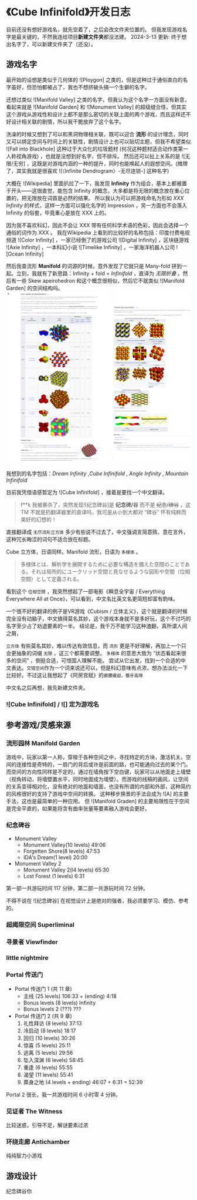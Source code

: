 # 《Cube Infinifold》开发日志

目前还没有想好游戏名，就先空着了，之后会改文件夹位置的。
但我发现游戏名字是最关键的，不然我连给项目**新建文件夹**都没法建。
2024-3-13 更新: 终于想出名字了，可以新建文件夹了（还没）。

## 游戏名字

最开始的设想是类似于几何体的 ![Ploygon] 之类的，但是这种过于通俗直白的名字虽好，但恐怕都被占了，我也不想挤破头搞一个生僻的名字。

还想过类似 ![Manifold Valley] 之类的名字，但我认为这个名字一方面没有新意，看起来就是 ![Manifold Garden] 和 ![Monument Valley] 的超级缝合怪，但其实这个游戏从游戏性和设计上都不是那么密切的关联上面的两个游戏，而且这样还不好设计相关联的剧情，所以我干脆放弃了这个名字。

洗澡的时候又想到了可以和黑洞物理相关联，既可以迎合 **流形** 的设计理念，同时又可以绑定空间与时间上的关联性，剧情设计上也可以贴切主题，但我不希望类似 ![Fall into Blackhole] 这种过于大众化的垃圾题材 (何况这种题材适合动作类第一人称视角游戏) ，也就是没想到好名字，但不排斥。
然后还可以扯上关系的是 ![无限/无穷] ，这既是对游戏内涵的一种的提升，同时也能唤起人的遐想空间。(摊牌了，其实我就是很喜欢 ![〈Infinite Dendrogram〉-无尽连锁-] 这种名字)

大概在 ![Wikipedia] 里面扒拉了一下，我发现 **Infinity** 作为组合，基本上都被置于开头——这很直觉，能包含 Infinity 的概念，大多都是将无限的概念放在重心位置的，把无限放在词首是必然的结果。
所以我认为可以把游戏命名为形如 *XXX Infinity* 的样式，这样一方面可以强化名字的 Impression ，另一方面也不会落入 Infinity 的俗套，毕竟重心是放在 XXX 上的。

因为我不喜欢科幻，因此不会让 XXX 带有任何科学术语的色彩，因此会选择一个通俗的词作为 XXX 。 我在Wikipedia 上看到的比较好的名称包括：印度付费电视频道 ![Color Infinity] ，一家已经倒了的游戏公司 ![Digital Infinity] ，区块链游戏 ![Axie Infinity] ，一本科幻小说 ![Timelike Infinity] ，一家海洋机器人公司 ![Ocean Infinity]

然后我查流形 **Manifold** 的词源的时候，意外发现了它就只是 Many-fold 拼到一起。立刻，我就有了新思路：Infinity + fold = *Infinifold* ，直译为 *无限折叠* 。然后有一些 Skew apeirohedron 和这个概念很相似，然后它不就类似 ![Manifold Garden] 的空间结构吗。
![Skew apeirohedron的样子](assets/image.png)


我想到的名字包括：*Dream Infinity* ,*Cube Infinifold* , *Angle Infinity* , *Mountain Infinifold* 

目前我凭借语感暂定为 ![Cube Infinifold] ，接着是要找一个中文翻译。

> f\*\*k 我被暴杀了，突然发现![纪念碑谷]是 **纪念碑/谷** 而不是 ~~纪念/碑谷~~ ，这 TM 不就是扔翻译器里的直译吗，我可是从小到大都对 “碑谷” 怀有纯粹而美好的幻想的！

直接翻译成 `无尽流形立方体` 多少有些说不过去了，中文强调言简意赅、意在言外，这种冗长晦涩的词句不适合放在标题。

Cube 立方体，日语同样。Manifold 流形，日语为 `多様体` 。

> 多様体とは、解析学を展開するために必要な構造を備えた空間のことである。それは局所的にユークリッド空間と見なせるような図形や空間（位相空間）として定義される。

看到这个 `位相空間` ，我突然想起了一部电影《瞬息全宇宙 / Everything Everywhere All at Once》，可以看到，中文名比英文名更简短却富有韵味。

一个很不好的翻译的例子是VR游戏《Cubism / 立体主义》，这个就是翻译的时候完全没有动脑子，中文搞得莫名其妙，这个游戏本身就不是多好玩，这个不讨巧的名字至少占了劝退要素的一半。
结论是，我千万不能学习这种渣翻，真所谓人间之屑，

`立方体` 有些莫名其妙，难以传达有效信息，而 `流形` 更是不好理解，再加上一个只会更抽象的词缀 `无限` ，这三个都需要调整。
`多様体` 的意思大致为 “状态看起来很多的空间” ，倒挺合适，可惜国人理解不能。
尝试从它出发，找到一个合适的中文表达。`交错空间`作为一个词来说还可以，但是科幻意味有点浓，想办法淡化一下比较好。不过这让我想起了《阿房宫赋》的`廊腰縵迴，簷牙高啄`

中文名之后再想，我先新建文件夹。

### ![Cube Infinifold] / ![] 定为游戏名


## 参考游戏/灵感来源

### 流形园林 Manifold Garden

游戏中，玩家以第一人称，穿梭于各种空间之中，寻找特定的方块，激活机关。空间的连接性是奇特的，一扇门的背后或许是前面的路，也可能通向过去的某个门。而空间的方向性同样是不定的，通过在墙角按下空白键，玩家可以从地面走上墙壁（视角转动，将墙壁置水平，同时地面成为墙壁）。而游戏的线稿的画风，让空间的关系变得相对化，没有绝对的地面和墙面，也没有所谓的内部和外部，这种简约的风格很好的支持了游戏中空间的转换。
这种移步换景的手法会成为 ![A] 的主要手法，这也是最简单的一种应用。
但 ![Manifold Graden] 的主要局限性在于空间是完全平直的，如果能将含有曲率张量等要素融入游戏会更好。

### 纪念碑谷 
- Monument Valley
  - Monument Valley(10 levels) 49:06
  - Forgetten Shore(8 levels) 47:53
  - IDA's Dream(1 level) 20:00
- Monument Valley 2
  - Monument Valley 2(l4 levels) 65:30
  - Lost Forest (1 levels) 6:31

第一部一共游玩时间 117 分钟，第二部一共游玩时间 72 分钟。

不得不说在 ![纪念碑谷] 在视觉设计上是绝对的强者，我必须要学习、模仿、参考的。

### 超阈限空间 Superliminal

### 寻景者 Viewfinder

### little nightmire

### Portal 传送门
- Portal 传送门 1 (共 11 章)
  - 主线 (25 levels) 106:33 + (ending) 4:18
  - Bonus levels (8 levels) Infinity
  - Bonus levels 2 (???) ???
- Portal 传送门 2 (共 9 章)
  1.  礼性拜访 (8 levels) 37:13
  2.  冷启动 (8 levels) 18:17
  3.  回归 (10 levels) 30:26
  4.  惊喜 (5 levels) 25:11
  5.  逃离 (5 levels) 29:56 
  6.  坠入深渊 (6 levels) 58:45
  7.  重逢 (6 levels) 55:55
  8.  渴望 (11 levels) 55:41
  9.  葬身之地 (4 levels + ending) 46:07 + 6:31 = 52:39

Portal 2 很长，我一共游戏时间 6 小时零 4 分钟。


### 见证者 The Witness

比较迷惑，引导不足，解谜要素过浓


### 环绕走廊 Antichamber

纯纯智力小游戏



## 游戏设计

纪念碑谷你